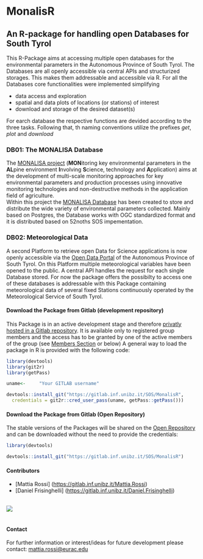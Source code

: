 # MonalisR
## An R-package for handling open Databases for South Tyrol

This R-Package aims at accessing multiple open databases for the environmental parameters in the Autonomous Province of South Tyrol. The Databases are all openly accessible via central APIs and structurized storages. This makes them addressable and accessible via R. For all the Databases core functionalities were implemented simplifying

* data access and exploration
* spatial and data plots of locations (or stations) of interest
* download and storage of the desired dataset(s)<br>

For earch database the respective functions are devided according to the three tasks. Following that, th naming conventions utilize the prefixes *get*, *plot* and *download*

### DB01: The MONALISA Database
  
The [MONALISA project](http://monalisasos.eurac.edu/sos/index) (**MON**itoring key environmental parameters in the **AL**pine environment **I**nvolving **S**cience, technology and **A**pplication)
aims at the development of multi-scale monitoring approaches for key environmental parameters and production processes using innovative monitoring technologies and non-destructive methods in the application field of agriculture. <br>
Within this project the [MONALISA Database](http://monalisasos.eurac.edu/sos/static/client/helgoland/index.html#/map) has been created to store and distribute the wide variety of environmental parameters collected. Mainly based on Postgres, the Database works with OGC standardized format and it is distributed based on 52noths SOS impementation.<br>

### DB02: Meteorological Data

A second Platform to retrieve open Data for Science applications is now openly accessible via the [Open Data Portal](http://daten.buergernetz.bz.it/de/info) of the Autonomous Province of South Tyrol. On this Platform multiple meteorological variables have been opened to the public. A central API handles the request for each single Database stored. For now the package offers the possibilty to access one of these databases is addressable with this Package containing meteorological data of several fixed Stations continuously operated by the Meteorological Service of South Tyrol.<br>


#### Download the Package from Gitlab (development repository)

This Package is in an active development stage and therefore [privatly hosted in a Gitlab repository](https://gitlab.inf.unibz.it/REMSEN). It is available only to registered group members and the access has to be granted by one of the active members of the group (see [Members Section](https://gitlab.inf.unibz.it/SOS/MonalisR/project_members) or below)
A general way to load the package in R is provided with the following code:<br>

```r
library(devtools)
library(git2r)
library(getPass)

uname<-     "Your GITLAB username"

devtools::install_git("https://gitlab.inf.unibz.it/SOS/MonalisR", 
  credentials = git2r::cred_user_pass(uname, getPass::getPass()))

```

#### Download the Package from Gitlab (Open Repository)

The stable versions of the Packages will be shared on the [Open Repository](https://gitlab.inf.unibz.it/earth_observation_public) and can be downloaded without the need to provide the credentials: <br>

```r
library(devtools)

devtools::install_git("https://gitlab.inf.unibz.it/SOS/MonalisR")

```

#### Contributors

* [Mattia Rossi] (https://gitlab.inf.unibz.it/Mattia.Rossi)
* [Daniel Frisinghelli] (https://gitlab.inf.unibz.it/Daniel.Frisinghelli)<br>

<br>![](http://www.eurac.edu/Style%20Library/logoEURAC.jpg)<br><br>

#### Contact

For further information or interest/ideas for future development please contact: mattia.rossi@eurac.edu